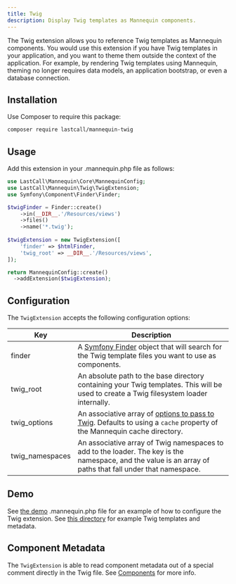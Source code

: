 ```yaml
---
title: Twig
description: Display Twig templates as Mannequin components.
---
```

The Twig extension allows you to reference Twig templates as Mannequin components.  You would use this extension if you have Twig templates in your application, and you want to theme them outside the context of the application.  For example, by rendering Twig templates using Mannequin, theming no longer requires data models, an application bootstrap, or even a database connection.

## Installation
Use Composer to require this package:
```bash
composer require lastcall/mannequin-twig
```

## Usage

Add this extension in your .mannequin.php file as follows:
```php
use LastCall\Mannequin\Core\MannequinConfig;
use LastCall\Mannequin\Twig\TwigExtension;
use Symfony\Component\Finder\Finder;

$twigFinder = Finder::create()
    ->in(__DIR__.'/Resources/views')
    ->files()
    ->name('*.twig');
    
$twigExtension = new TwigExtension([
    'finder' => $htmlFinder,
    'twig_root' => __DIR__.'/Resources/views',
]);

return MannequinConfig::create()
  ->addExtension($twigExtension);
```

## Configuration

The `TwigExtension` accepts the following configuration options:

| Key | Description |
| --- | ----------- |
| finder | A [Symfony Finder](https://symfony.com/doc/current/components/finder.html) object that will search for the Twig template files you want to use as components. |
| twig_root | An absolute path to the base directory containing your Twig templates.  This will be used to create a Twig filesystem loader internally. |
| twig_options | An associative array of [options to pass to Twig](https://twig.symfony.com/api/2.x/Twig_Environment.html#method___construct).  Defaults to using a `cache` property of the Mannequin cache directory. | 
| twig_namespaces | An associative array of Twig namespaces to add to the loader.  The key is the namespace, and the value is an array of paths that fall under that namespace. |

## Demo

See [the demo](https://github.com/LastCallMedia/Mannequin/blob/master/demo/.mannequin.php) .mannequin.php file for an example of how to configure the Twig extension.  See [this directory](https://github.com/LastCallMedia/Mannequin/tree/master/demo/templates) for example Twig templates and metadata.

## Component Metadata

The `TwigExtension` is able to read component metadata out of a special comment directly in the Twig file.  See [Components](../docs/components.md) for more info.
